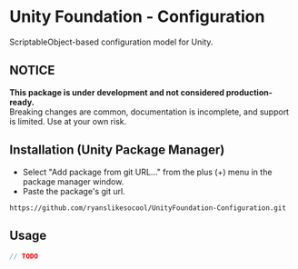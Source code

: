 # Unity Foundation - Configuration
ScriptableObject-based configuration model for Unity.

## NOTICE
**This package is under development and not considered production-ready.**\
Breaking changes are common, documentation is incomplete, and support is limited.  Use at your own risk.

## Installation (Unity Package Manager)
- Select "Add package from git URL..." from the plus (+) menu in the package manager window.
- Paste the package's git url.
```
https://github.com/ryanslikesocool/UnityFoundation-Configuration.git
```

## Usage
```cs
// TODO
```
